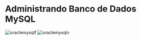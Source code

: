 # Administrando Banco de Dados MySQL

![oraclemysqlf](https://user-images.githubusercontent.com/97696243/200698210-3047fcda-dfb3-48dd-98be-9ddef4ba3f26.jpg)
![oraclemysqlv](https://user-images.githubusercontent.com/97696243/200698214-7a0e4b20-1966-4304-b630-b8a5775c3f0d.jpg)
